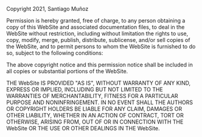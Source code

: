 Copyright 2021, Santiago Muñoz

Permission is hereby granted, free of charge, to any person obtaining a copy of this WebSite and associated documentation files, to deal in the WebSite without restriction, including without limitation the rights to use, copy, modify, merge, publish, distribute, sublicense, and/or sell copies of the WebSite, and to permit persons to whom the WebSite is furnished to do so, subject to the following conditions:

The above copyright notice and this permission notice shall be included in all copies or substantial portions of the WebSite.

THE WebSite IS PROVIDED "AS IS", WITHOUT WARRANTY OF ANY KIND, EXPRESS OR IMPLIED, INCLUDING BUT NOT LIMITED TO THE WARRANTIES OF MERCHANTABILITY, FITNESS FOR A PARTICULAR PURPOSE AND NONINFRINGEMENT. IN NO EVENT SHALL THE AUTHORS OR COPYRIGHT HOLDERS BE LIABLE FOR ANY CLAIM, DAMAGES OR OTHER LIABILITY, WHETHER IN AN ACTION OF CONTRACT, TORT OR OTHERWISE, ARISING FROM, OUT OF OR IN CONNECTION WITH THE WebSite OR THE USE OR OTHER DEALINGS IN THE WebSite.